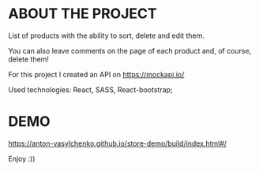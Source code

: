 # ABOUT THE PROJECT

List of products with the ability to sort, delete and edit them. 

You can also leave comments on the page of each product and, of course, delete them!

For this project I created an API on https://mockapi.io/

Used technologies: React, SASS, React-bootstrap;

# DEMO

https://anton-vasylchenko.github.io/store-demo/build/index.html#/

Enjoy :))


